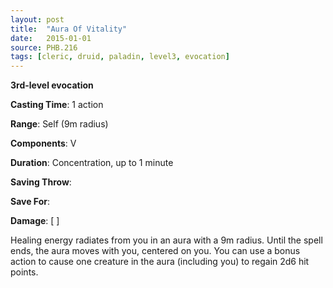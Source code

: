 ```yaml
---
layout: post
title:  "Aura Of Vitality"
date:   2015-01-01
source: PHB.216
tags: [cleric, druid, paladin, level3, evocation]
---
```


**3rd-level evocation**

**Casting Time**: 1 action

**Range**: Self (9m radius)

**Components**: V

**Duration**: Concentration, up to 1 minute

**Saving Throw**:

**Save For**:

**Damage**: [ ]

Healing energy radiates from you in an aura with a 9m radius. Until the spell ends, the aura moves with you, centered on you. You can use a bonus action to cause one creature in the aura (including you) to regain 2d6 hit points.
